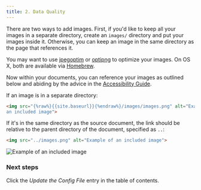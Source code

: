```yaml
---
title: 2. Data Quality
---
```

There are two ways to add images. First, if you'd like to keep all your images
in a separate directory, create an `images/` directory and put your images inside it.
Otherwise, you can keep an image in the same directory as the page that
references it.

You may want to use [jpegoptim](https://github.com/tjko/jpegoptim) or
[optipng](http://optipng.sourceforge.net/) to optimize your images. On OS X,
both are available via [Homebrew](http://brew.sh/).

Now within your documents, you can reference your images as outlined below and abiding by
the advice in the [Accessibility
Guide](http://18f.github.io/accessibility/images/).

If an image is in a separate directory:

```html
<img src="{%raw%}{{site.baseurl}}{%endraw%}/images/images.png" alt="Example of
an included image">
```

If it's in the same directory as the source document, the link should be
relative to the parent directory of the document, specified as `..`:

```html
<img src="../images.png" alt="Example of an included image">
```

<img src="../images.png" alt="Example of an included image">

### Next steps

Click the _Update the Config File_ entry in the table of contents.

